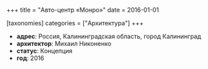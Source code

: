 +++
title = "Авто-центр «Монро»"
date = 2016-01-01

[taxonomies]
categories = ["Архитектура"]
+++

- **адрес**: Россия, Калининградская область, город Калининград
- **архитектор**: Михаил Никоненко
- **статус**: Концепция
- **год**: 2016
        
